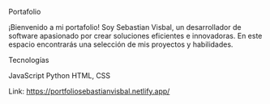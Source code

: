 Portafolio

¡Bienvenido a mi portafolio! Soy Sebastian Visbal, un desarrollador de software apasionado por crear soluciones eficientes e innovadoras. En este espacio encontrarás una selección de mis proyectos y habilidades.

Tecnologías

JavaScript
Python
HTML, CSS

Link: https://portfoliosebastianvisbal.netlify.app/
